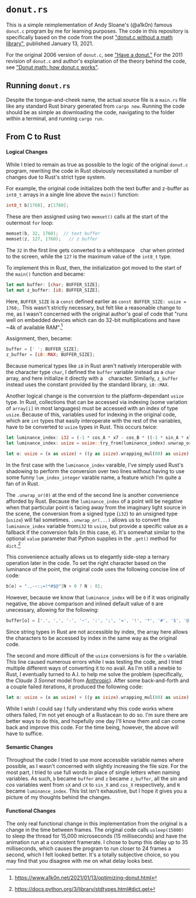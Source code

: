 # `donut.rs`

This is a simple reimplementation of Andy Sloane's (@a1k0n) famous `donut.c` program by me for learning purposes. The code in this repository is specifically based on the code from the post ["donut.c without a math library"](https://www.a1k0n.net/2021/01/13/optimizing-donut.html), published January 13, 2021.

For the original 2006 version of `donut.c`, see ["Have a donut."](https://www.a1k0n.net/2006/09/15/obfuscated-c-donut.html) For the 2011 revision of `donut.c` and author's explanation of the theory behind the code, see ["Donut math: how donut.c works"](https://www.a1k0n.net/2011/07/20/donut-math.html).


## Running `donut.rs`

Despite the tongue-and-cheek name, the actual source file is a `main.rs` file like any standard Rust binary generated from `cargo new`. Running the code should be as simple as downloading the code, navigating to the folder within a terminal, and running `cargo run`.


## From C to Rust

#### Logical Changes

While I tried to remain as true as possible to the logic of the original `donut.c` program, rewriting the code in Rust obviously necessitated a number of changes due to Rust's strict type system.

For example, the original code initializes both the text buffer and z-buffer as `int8_t` arrays in a single line above the `main()` function:
```c
int8_t b[1760], z[1760];
```
These are then assigned using two `memset()` calls at the start of the outermost `for` loop:
```c
memset(b, 32, 1760);  // text buffer
memset(z, 127, 1760);   // z buffer
```
The `32` in the first line gets converted to a whitespace ` ` char when printed to the screen, while the `127` is the maximum value of the `int8_t` type.

To implement this in Rust, then, the initialization got moved to the start of the `main()` function and became:
```rust
let mut buffer: [char; BUFFER_SIZE];
let mut z_buffer: [i8; BUFFER_SIZE];
```
Here, `BUFFER_SIZE` is a `const` defined earlier as `const BUFFER_SIZE: usize = 1760;`. This wasn't strictly necessary, but felt like a reasonable change to me, as I wasn't concerned with the original author's goal of code that "runs well on embedded devices which can do 32-bit multiplications and have ~4k of available RAM".[^1]
[^1]: https://www.a1k0n.net/2021/01/13/optimizing-donut.html

Assignment, then, became:
```rust
buffer = [' '; BUFFER_SIZE];
z_buffer = [i8::MAX; BUFFER_SIZE];
```
Because numerical types like `i8` in Rust aren't natively interoperable with the character type `char`, I defined the `buffer` variable instead as a `char` array, and here initialize it directly with a ` ` character. Similarly, `z_buffer` instead uses the constant provided by the standard library, `i8::MAX`.

Another logical change is the conversion to the platform-dependant `usize` type. In Rust, collections that can be accessed via indexing (some variation of `array[i]` in most languages) must be accessed with an index of type `usize`. Because of this, variables used for indexing in the original code, which are `int` types that easily interoperate with the rest of the variables, have to be converted to `usize` types in Rust. This occurs twice:
```rust
let luminance_index: i32 = (-1 * cos_A * x7 - cos_B * ((-1 * sin_A * x7 >> 10) + x2) - cos_i * (cos_j * sin_B >> 10) >> 10) - x5 >> 7;
let luminance_index: usize = usize::try_from(luminance_index).unwrap_or(0);

let o: usize = (x as usize) + ((y as isize).wrapping_mul(80) as usize) % BUFFER_SIZE;
```
In the first case with the `luminance_index` varaible, I've simply used Rust's shadowing to perform the conversion over two lines without having to use some funny `lum_index_integer` varable name, a feature which I'm quite a fan of in Rust.

The `.unwrap_or(0)` at the end of the second line is another convenience afforded by Rust. Because the `luminance_index` of a point will be negative when that particular point is facing away from the imaginary light source in the scene, the conversion from a signed type (`i32`) to an unsigned type (`usize`) will fail sometimes. `.unwrap_or(...)` allows us to convert the `luminance_index` variable from`i32` to `usize`, but provide a specific value as a fallback if the conversion fails (in this case, `0`). It's somewhat similar to the optional `value` parameter that Python supplies in the `.get()` method for `dict`.[^2]
[^2]: https://docs.python.org/3/library/stdtypes.html#dict.get

This convenience actually allows us to elegantly side-step a ternary operation later in the code. To set the right character based on the luminance of the point, the original code uses the following concise line of code:
```c
b[o] = ".,-~:;=!*#$@"[N > 0 ? N : 0];
```
However, because we know that `luminance_index` will be `0` if it was originally negative, the above comparison and inlined default value of `0` are unecessary, allowing for the following:
```rust
buffer[o] = ['.', ',', '-', '~', ':', ';', '=', '!', '*', '#', '$', '@'][luminance_index];
```
Since string types in Rust are not accessible by index, the array here allows the characters to be accessed by index in the same way as the original code.

The second and more difficult of the `usize` conversions is for the `o` variable. This line caused numerous errors while I was testing the code, and I tried multiple different ways of converting it to no avail. As I'm still a newbie to Rust, I eventually turned to A.I. to help me solve the problem (specifically, the *Claude 3 Sonnet* model from [Anthropic](https://www.anthropic.com/)). After some back-and-forth and a couple failed iterations, it produced the following code:
```rust
let o: usize = (x as usize) + ((y as isize).wrapping_mul(80) as usize) % BUFFER_SIZE;
```
While I wish I could say I fully understand why this code works where others failed, I'm not yet enough of a Rustacean to do so. I'm sure there are better ways to do this, and hopefully one day I'll know them and can come back and improve this code. For the time being, however, the above will have to suffice.


#### Semantic Changes

Throughout the code I tried to use more accessible variable names where possible, as I wasn't concerned with slightly increasing the file size. For the most part, I tried to use full words in place of single letters when naming variables. As such, `b` became `buffer` and `z` became `z_buffer`, all the *sin* and *cos* variables went from `sX` and `cX` to `sin_X` and `cos_X` respectively, and `N` became `luminance_index`. This list isn't exhaustive, but I hope it gives you a picture of my thoughts behind the changes.


#### Functional Changes

The only real functional change in this implementation from the original is a change in the time between frames. The original code calls `usleep(15000)` to sleep the thread for 15,000 microseconds (15 milliseconds) and have the animation run at a consistent framerate. I chose to bump this delay up to 35 milliseconds, which causes the program to run closer to 24 frames a second, which I felt looked better. It's a totally subjective choice, so you may find that you disagree with me on what delay looks best.
